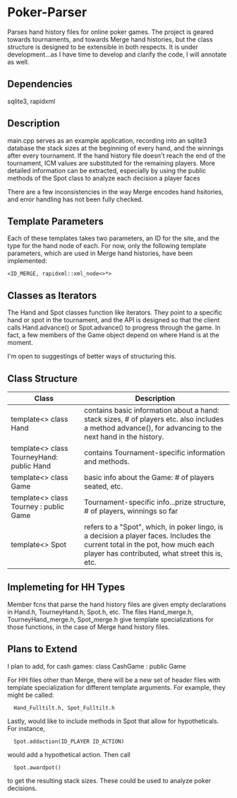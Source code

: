 Poker-Parser
============

Parses hand history files for online poker games.  The project is geared towards tournaments, and towards Merge hand histories, but the class structure is designed to be extensible in both respects.
It is under development...as I have time to develop and clarify the code, I will annotate as well.

Dependencies
-----------

sqlite3, rapidxml


Description
-----------

main.cpp serves as an example application, recording into an sqlite3 database the stack sizes at the beginning of every hand, and the winnings after every tournament.  If the hand history file doesn't reach the end of the tournament, ICM values are substituted for the remaining players.  More detailed information can be extracted, especially by using the public methods of the Spot class to analyze each decision a player faces

There are a few inconsistencies in the way Merge encodes hand hsitories, and error handling has not been fully checked.   

Template Parameters
-------------------

Each of these templates takes two parameters, an ID for the site, and the type for the hand node of each.  For now, only the following template parameters, which are used in Merge hand histories, have been implemented:

```
<ID_MERGE, rapidxml::xml_node<>*>
```

Classes as Iterators
--------------------

The Hand and Spot classes function like iterators.  They point to a specific hand or spot in the tournament, and the API is designed so that the client calls Hand.advance() or Spot.advance() to progress through the game.  In fact, a few members of the Game object depend on where Hand is at the moment.

I'm open to suggestings of better ways of structuring this.

    
Class Structure
---------------
 
| Class | Description |
| ------ | ---------- |
| template<> class Hand | contains basic information about a hand: stack sizes, # of players etc.  also includes a method advance(), for advancing to the next hand in the history. | 
| template<> class TourneyHand: public Hand | contains Tournament-specific information and methods. |
| template<> class Game | basic info about the Game: # of players seated, etc. |
| template<> class Tourney : public Game | Tournament-specific info...prize structure, # of players, winnings so far |
| template<> Spot | refers to a "Spot", which, in poker lingo, is a decision a player faces.  Includes the current total in the pot, how much each player has contributed, what street this is, etc. |
                                  
                                  
Implemeting for HH Types
------------------------

Member fcns that parse the hand history files are given empty declarations in Hand.h, TourneyHand.h, Spot.h, etc.
The files Hand_merge.h, TourneyHand_merge.h, Spot_merge.h give template specializations for those functions, in the case of Merge hand history files.


Plans to Extend
---------------

I plan to add, for cash games:
  class CashGame : public Game
  
For HH files other than Merge, there will be a new set of header files with template specialization for different template arguments.  For example, they might be called:
```
  Hand_Fulltilt.h, Spot_Fulltilt.h
```  
 
Lastly, would like to include methods in Spot that allow for hypotheticals.  For instance,

```
  Spot.addaction(ID_PLAYER ID_ACTION)
```

would add a hypothetical action.  Then call

```
  Spot.awardpot()
```

to get the resulting stack sizes.  These could be used to analyze poker decisions.







                                  











